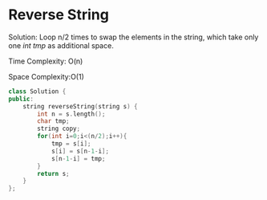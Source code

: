 # Reverse String
Solution: Loop n/2 times to swap the elements in the string, which take only one *int tmp* as additional space.

Time Complexity: O(n)

Space Complexity:O(1)


```cpp
class Solution {
public:
    string reverseString(string s) {
        int n = s.length();
        char tmp;
        string copy;
        for(int i=0;i<(n/2);i++){
            tmp = s[i];
            s[i] = s[n-1-i];
            s[n-1-i] = tmp;
        }
        return s;
    }
};
```